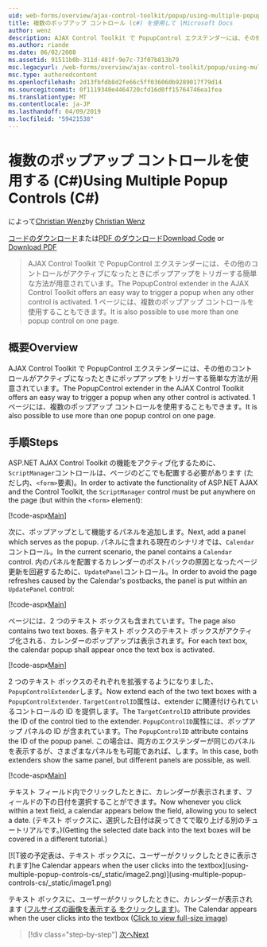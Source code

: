 ```yaml
---
uid: web-forms/overview/ajax-control-toolkit/popup/using-multiple-popup-controls-cs
title: 複数のポップアップ コントロール (c#) を使用して |Microsoft Docs
author: wenz
description: AJAX Control Toolkit で PopupControl エクステンダーには、その他のコントロールがアクティブになったときにポップアップをトリガーする簡単な方法が用意されています。 M を使用することもしています.
ms.author: riande
ms.date: 06/02/2008
ms.assetid: 91511b0b-311d-481f-9e7c-73f07b813b79
msc.legacyurl: /web-forms/overview/ajax-control-toolkit/popup/using-multiple-popup-controls-cs
msc.type: authoredcontent
ms.openlocfilehash: 2d13fbfdb8d2fe66c5ff036060b9289017f79d14
ms.sourcegitcommit: 0f1119340e4464720cfd16d0ff15764746ea1fea
ms.translationtype: MT
ms.contentlocale: ja-JP
ms.lasthandoff: 04/09/2019
ms.locfileid: "59421538"
---
```

# <a name="using-multiple-popup-controls-c"></a><span data-ttu-id="4a92f-104">複数のポップアップ コントロールを使用する (C#)</span><span class="sxs-lookup"><span data-stu-id="4a92f-104">Using Multiple Popup Controls (C#)</span></span>

<span data-ttu-id="4a92f-105">によって[Christian Wenz](https://github.com/wenz)</span><span class="sxs-lookup"><span data-stu-id="4a92f-105">by [Christian Wenz](https://github.com/wenz)</span></span>

<span data-ttu-id="4a92f-106">[コードのダウンロード](http://download.microsoft.com/download/9/3/f/93f8daea-bebd-4821-833b-95205389c7d0/PopupControl1.cs.zip)または[PDF のダウンロード](http://download.microsoft.com/download/2/d/c/2dc10e34-6983-41d4-9c08-f78f5387d32b/popupcontrol1CS.pdf)</span><span class="sxs-lookup"><span data-stu-id="4a92f-106">[Download Code](http://download.microsoft.com/download/9/3/f/93f8daea-bebd-4821-833b-95205389c7d0/PopupControl1.cs.zip) or [Download PDF](http://download.microsoft.com/download/2/d/c/2dc10e34-6983-41d4-9c08-f78f5387d32b/popupcontrol1CS.pdf)</span></span>

> <span data-ttu-id="4a92f-107">AJAX Control Toolkit で PopupControl エクステンダーには、その他のコントロールがアクティブになったときにポップアップをトリガーする簡単な方法が用意されています。</span><span class="sxs-lookup"><span data-stu-id="4a92f-107">The PopupControl extender in the AJAX Control Toolkit offers an easy way to trigger a popup when any other control is activated.</span></span> <span data-ttu-id="4a92f-108">1 ページには、複数のポップアップ コントロールを使用することもできます。</span><span class="sxs-lookup"><span data-stu-id="4a92f-108">It is also possible to use more than one popup control on one page.</span></span>


## <a name="overview"></a><span data-ttu-id="4a92f-109">概要</span><span class="sxs-lookup"><span data-stu-id="4a92f-109">Overview</span></span>

<span data-ttu-id="4a92f-110">AJAX Control Toolkit で PopupControl エクステンダーには、その他のコントロールがアクティブになったときにポップアップをトリガーする簡単な方法が用意されています。</span><span class="sxs-lookup"><span data-stu-id="4a92f-110">The PopupControl extender in the AJAX Control Toolkit offers an easy way to trigger a popup when any other control is activated.</span></span> <span data-ttu-id="4a92f-111">1 ページには、複数のポップアップ コントロールを使用することもできます。</span><span class="sxs-lookup"><span data-stu-id="4a92f-111">It is also possible to use more than one popup control on one page.</span></span>

## <a name="steps"></a><span data-ttu-id="4a92f-112">手順</span><span class="sxs-lookup"><span data-stu-id="4a92f-112">Steps</span></span>

<span data-ttu-id="4a92f-113">ASP.NET AJAX Control Toolkit の機能をアクティブ化するために、`ScriptManager`コントロールは、ページのどこでも配置する必要があります (ただし内、`<form>`要素)。</span><span class="sxs-lookup"><span data-stu-id="4a92f-113">In order to activate the functionality of ASP.NET AJAX and the Control Toolkit, the `ScriptManager` control must be put anywhere on the page (but within the `<form>` element):</span></span>

[!code-aspx[Main](using-multiple-popup-controls-cs/samples/sample1.aspx)]

<span data-ttu-id="4a92f-114">次に、ポップアップとして機能するパネルを追加します。</span><span class="sxs-lookup"><span data-stu-id="4a92f-114">Next, add a panel which serves as the popup.</span></span> <span data-ttu-id="4a92f-115">パネルに含まれる現在のシナリオでは、`Calendar`コントロール。</span><span class="sxs-lookup"><span data-stu-id="4a92f-115">In the current scenario, the panel contains a `Calendar` control.</span></span> <span data-ttu-id="4a92f-116">内のパネルを配置するカレンダーのポストバックの原因となったページ更新を回避するために、`UpdatePanel`コントロール。</span><span class="sxs-lookup"><span data-stu-id="4a92f-116">In order to avoid the page refreshes caused by the Calendar's postbacks, the panel is put within an `UpdatePanel` control:</span></span>

[!code-aspx[Main](using-multiple-popup-controls-cs/samples/sample2.aspx)]

<span data-ttu-id="4a92f-117">ページには、2 つのテキスト ボックスも含まれています。</span><span class="sxs-lookup"><span data-stu-id="4a92f-117">The page also contains two text boxes.</span></span> <span data-ttu-id="4a92f-118">各テキスト ボックスのテキスト ボックスがアクティブ化される、カレンダーのポップアップは表示されます。</span><span class="sxs-lookup"><span data-stu-id="4a92f-118">For each text box, the calendar popup shall appear once the text box is activated.</span></span>

[!code-aspx[Main](using-multiple-popup-controls-cs/samples/sample3.aspx)]

<span data-ttu-id="4a92f-119">2 つのテキスト ボックスのそれぞれを拡張するようになりました、`PopupControlExtender`します。</span><span class="sxs-lookup"><span data-stu-id="4a92f-119">Now extend each of the two text boxes with a `PopupControlExtender`.</span></span> <span data-ttu-id="4a92f-120">`TargetControlID`属性は、extender に関連付けられているコントロールの ID を提供します。</span><span class="sxs-lookup"><span data-stu-id="4a92f-120">The `TargetControlID` attribute provides the ID of the control tied to the extender.</span></span> <span data-ttu-id="4a92f-121">`PopupControlID`属性には、ポップアップ パネルの ID が含まれています。</span><span class="sxs-lookup"><span data-stu-id="4a92f-121">The `PopupControlID` attribute contains the ID of the popup panel.</span></span> <span data-ttu-id="4a92f-122">この場合は、両方のエクステンダーが同じのパネルを表示するが、さまざまなパネルをも可能であれば、します。</span><span class="sxs-lookup"><span data-stu-id="4a92f-122">In this case, both extenders show the same panel, but different panels are possible, as well.</span></span>

[!code-aspx[Main](using-multiple-popup-controls-cs/samples/sample4.aspx)]

<span data-ttu-id="4a92f-123">テキスト フィールド内でクリックしたときに、カレンダーが表示されます、フィールドの下の日付を選択することができます。</span><span class="sxs-lookup"><span data-stu-id="4a92f-123">Now whenever you click within a text field, a calendar appears below the field, allowing you to select a date.</span></span> <span data-ttu-id="4a92f-124">(テキスト ボックスに、選択した日付は戻ってきてで取り上げる別のチュートリアルです。)</span><span class="sxs-lookup"><span data-stu-id="4a92f-124">(Getting the selected date back into the text boxes will be covered in a different tutorial.)</span></span>


[![T<span data-ttu-id="4a92f-125">彼の予定表は、テキスト ボックスに、ユーザーがクリックしたときに表示されます]</span><span class="sxs-lookup"><span data-stu-id="4a92f-125">he Calendar appears when the user clicks into the textbox]</span></span>(using-multiple-popup-controls-cs/_static/image2.png)](using-multiple-popup-controls-cs/_static/image1.png)

<span data-ttu-id="4a92f-126">テキスト ボックスに、ユーザーがクリックしたときに、カレンダーが表示されます ([フルサイズの画像を表示する をクリックします](using-multiple-popup-controls-cs/_static/image3.png))。</span><span class="sxs-lookup"><span data-stu-id="4a92f-126">The Calendar appears when the user clicks into the textbox ([Click to view full-size image](using-multiple-popup-controls-cs/_static/image3.png))</span></span>

> [!div class="step-by-step"]
> [<span data-ttu-id="4a92f-127">次へ</span><span class="sxs-lookup"><span data-stu-id="4a92f-127">Next</span></span>](handling-postbacks-from-a-popup-control-with-an-updatepanel-cs.md)
